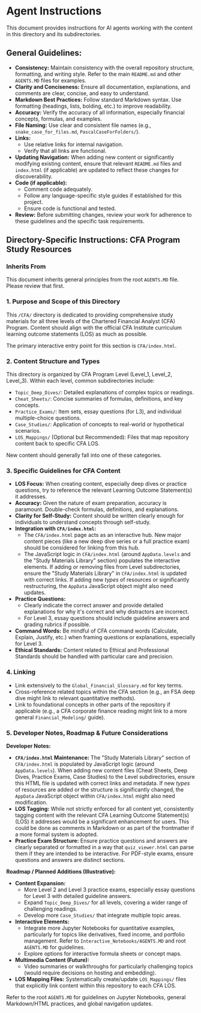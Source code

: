 # Agent Instructions

This document provides instructions for AI agents working with the content in this directory and its subdirectories.

## General Guidelines:

*   **Consistency:** Maintain consistency with the overall repository structure, formatting, and writing style. Refer to the main `README.md` and other `AGENTS.MD` files for examples.
*   **Clarity and Conciseness:** Ensure all documentation, explanations, and comments are clear, concise, and easy to understand.
*   **Markdown Best Practices:** Follow standard Markdown syntax. Use formatting (headings, lists, bolding, etc.) to improve readability.
*   **Accuracy:** Verify the accuracy of all information, especially financial concepts, formulas, and examples.
*   **File Naming:** Use clear and consistent file names (e.g., `snake_case_for_files.md`, `PascalCaseForFolders/`).
*   **Links:**
    *   Use relative links for internal navigation.
    *   Verify that all links are functional.
*   **Updating Navigation:** When adding new content or significantly modifying existing content, ensure that relevant `README.md` files and `index.html` (if applicable) are updated to reflect these changes for discoverability.
*   **Code (if applicable):**
    *   Comment code adequately.
    *   Follow any language-specific style guides if established for this project.
    *   Ensure code is functional and tested.
*   **Review:** Before submitting changes, review your work for adherence to these guidelines and the specific task requirements.

## Directory-Specific Instructions: CFA Program Study Resources

### Inherits From
This document inherits general principles from the root `AGENTS.MD` file. Please review that first.

### 1. Purpose and Scope of this Directory
This `/CFA/` directory is dedicated to providing comprehensive study materials for all three levels of the Chartered Financial Analyst (CFA) Program. Content should align with the official CFA Institute curriculum learning outcome statements (LOS) as much as possible.

The primary interactive entry point for this section is `CFA/index.html`.

### 2. Content Structure and Types
This directory is organized by CFA Program Level (Level_1, Level_2, Level_3). Within each level, common subdirectories include:
*   `Topic_Deep_Dives/`: Detailed explanations of complex topics or readings.
*   `Cheat_Sheets/`: Concise summaries of formulas, definitions, and key concepts.
*   `Practice_Exams/`: Item sets, essay questions (for L3), and individual multiple-choice questions.
*   `Case_Studies/`: Application of concepts to real-world or hypothetical scenarios.
*   `LOS_Mappings/` (Optional but Recommended): Files that map repository content back to specific CFA LOS.

New content should generally fall into one of these categories.

### 3. Specific Guidelines for CFA Content
*   **LOS Focus:** When creating content, especially deep dives or practice questions, try to reference the relevant Learning Outcome Statement(s) it addresses.
*   **Accuracy:** Given the nature of exam preparation, accuracy is paramount. Double-check formulas, definitions, and explanations.
*   **Clarity for Self-Study:** Content should be written clearly enough for individuals to understand concepts through self-study.
*   **Integration with `CFA/index.html`:**
    *   The `CFA/index.html` page acts as an interactive hub. New major content pieces (like a new deep dive series or a full practice exam) should be considered for linking from this hub.
    *   The JavaScript logic in `CFA/index.html` (around `AppData.levels` and the "Study Materials Library" section) populates the interactive elements. If adding or removing files from Level subdirectories, ensure the "Study Materials Library" in `CFA/index.html` is updated with correct links. If adding new *types* of resources or significantly restructuring, the `AppData` JavaScript object might also need updates.
*   **Practice Questions:**
    *   Clearly indicate the correct answer and provide detailed explanations for why it's correct and why distractors are incorrect.
    *   For Level 3, essay questions should include guideline answers and grading rubrics if possible.
*   **Command Words:** Be mindful of CFA command words (Calculate, Explain, Justify, etc.) when framing questions or explanations, especially for Level 3.
*   **Ethical Standards:** Content related to Ethical and Professional Standards should be handled with particular care and precision.

### 4. Linking
*   Link extensively to the `Global_Financial_Glossary.md` for key terms.
*   Cross-reference related topics within the CFA section (e.g., an FSA deep dive might link to relevant quantitative methods).
*   Link to foundational concepts in other parts of the repository if applicable (e.g., a CFA corporate finance reading might link to a more general `Financial_Modeling/` guide).

### 5. Developer Notes, Roadmap & Future Considerations

**Developer Notes:**
*   **`CFA/index.html` Maintenance:** The "Study Materials Library" section of `CFA/index.html` is populated by JavaScript logic (around `AppData.levels`). When adding new content files (Cheat Sheets, Deep Dives, Practice Exams, Case Studies) to the Level subdirectories, ensure this HTML file is updated with correct links and metadata. If new *types* of resources are added or the structure is significantly changed, the `AppData` JavaScript object within `CFA/index.html` might also need modification.
*   **LOS Tagging:** While not strictly enforced for all content yet, consistently tagging content with the relevant CFA Learning Outcome Statement(s) (LOS) it addresses would be a significant enhancement for users. This could be done as comments in Markdown or as part of the frontmatter if a more formal system is adopted.
*   **Practice Exam Structure:** Ensure practice questions and answers are clearly separated or formatted in a way that `quiz_viewer.html` can parse them if they are intended to be interactive. For PDF-style exams, ensure questions and answers are distinct sections.

**Roadmap / Planned Additions (Illustrative):**
*   **Content Expansion:**
    *   More Level 2 and Level 3 practice exams, especially essay questions for Level 3 with detailed guideline answers.
    *   Expand `Topic_Deep_Dives/` for all levels, covering a wider range of challenging readings.
    *   Develop more `Case_Studies/` that integrate multiple topic areas.
*   **Interactive Elements:**
    *   Integrate more Jupyter Notebooks for quantitative examples, particularly for topics like derivatives, fixed income, and portfolio management. Refer to `Interactive_Notebooks/AGENTS.MD` and root `AGENTS.MD` for guidelines.
    *   Explore options for interactive formula sheets or concept maps.
*   **Multimedia Content (Future):**
    *   Video summaries or walkthroughs for particularly challenging topics (would require decisions on hosting and embedding).
*   **LOS Mapping Files:** Systematically create/update `LOS_Mappings/` files that explicitly link content within this repository to each CFA LOS.

Refer to the root `AGENTS.MD` for guidelines on Jupyter Notebooks, general Markdown/HTML practices, and global navigation updates.
